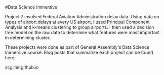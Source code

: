 #Data Science Immersive

Project 7 involved Federal Aviation Administration delay data. Using data on types
of airport delays at every US airport, I used Principal Component Analysis and
k-means clustering to group airports. I then used a decision tree model on the raw
data to determine what features were most important in determining cluster.

These projects were done as part of General Assembly's Data Science Immersive
course. Blog posts that summarize each project can be found here:

scgiller.github.io
